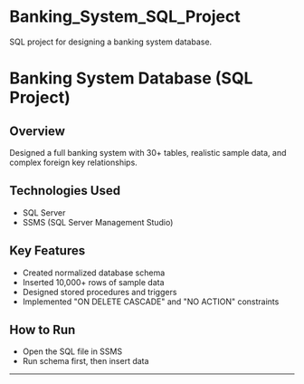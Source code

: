 # Banking_System_SQL_Project
SQL project for designing a banking system database.

# Banking System Database (SQL Project)

## Overview
Designed a full banking system with 30+ tables, realistic sample data, and complex foreign key relationships.

## Technologies Used
- SQL Server
- SSMS (SQL Server Management Studio)

## Key Features
- Created normalized database schema
- Inserted 10,000+ rows of sample data
- Designed stored procedures and triggers
- Implemented "ON DELETE CASCADE" and "NO ACTION" constraints


## How to Run
- Open the SQL file in SSMS
- Run schema first, then insert data

---
